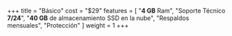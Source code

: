 +++
title = "Básico"
cost = "$29"
features = [
"**4 GB** Ram",
"Soporte Técnico **7/24**",
"**40 GB** de almacenamiento SSD en la nube",
"Respaldos mensuales",
"Protección"
]
weight = 1
+++
